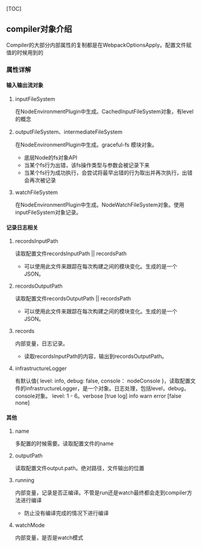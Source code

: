 [TOC]

## compiler对象介绍

Compiler的大部分内部属性的复制都是在WebpackOptionsApply。配置文件赋值的时候用到的

### 属性详解

#### 输入输出流对象

1. inputFileSystem

    在NodeEnvironmentPlugin中生成。CachedInputFileSystem对象，有level的概念

2. outputFileSystem、intermediateFileSystem

    在NodeEnvironmentPlugin中生成。graceful-fs 模块对象。

    - 底层Node的fs对象API
    - 当某个fs行为出错，该fs操作类型与参数会被记录下来
    - 当某个fs行为成功执行，会尝试将最早出错的行为取出并再次执行，出错会再次被记录

3. watchFileSystem

    在NodeEnvironmentPlugin中生成。NodeWatchFileSystem对象。使用inputFileSystem对象记录。

#### 记录日志相关

1. recordsInputPath

    读取配置文件recordsInputPath || recordsPath

    - 可以使用此文件来跟踪在每次构建之间的模块变化。生成的是一个JSON。

2. recordsOutputPath

    读取配置文件recordsOutputPath || recordsPath

    - 可以使用此文件来跟踪在每次构建之间的模块变化。生成的是一个JSON。

3. records

    内部变量，日志记录。

    - 读取recordsInputPath的内容，输出到recordsOutputPath。
  
4. infrastructureLogger

    有默认值{ level: info, debug: false, console： nodeConsole }，读取配置文件的infrastructureLogger，是一个对象。日志处理，包括level，debug，console对象。
    level: 1 - 6。verbose [true log] info warn error [false none]

#### 其他

1. name

    多配置的时候需要。读取配置文件的name

2. outputPath

    读取配置文件output.path。绝对路径，文件输出的位置

3. running

    内部变量，记录是否正编译。不管是run还是watch最终都会走到compiler方法进行编译

    - 防止没有编译完成的情况下进行编译

4. watchMode

    内部变量，是否是watch模式